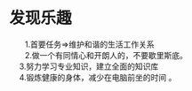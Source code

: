 发现乐趣
========
　　1.首要任务=>维护和谐的生活工作关系  
　　2.做一个有同情心和开朗人的，不要歇里斯底。  
　  3.努力学习专业知识，建立全面的知识库  
　  4.锻炼健康的身体，减少在电脑前坐的时间  。  
